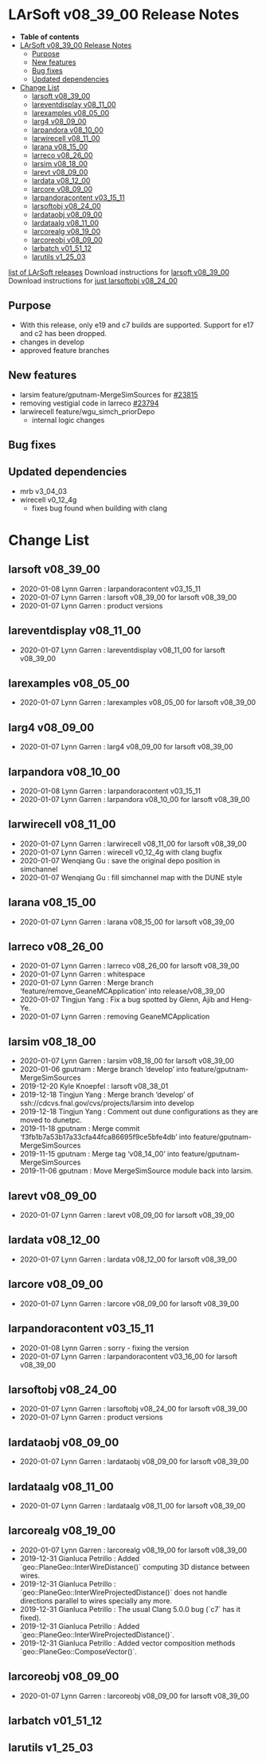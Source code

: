 LArSoft v08\_39\_00 Release Notes
======================================================================

-   **Table of contents**
-   [LArSoft v08\_39\_00 Release Notes](#LArSoft-v08_39_00-Release-Notes)
    -   [Purpose](#Purpose)
    -   [New features](#New-features)
    -   [Bug fixes](#Bug-fixes)
    -   [Updated dependencies](#Updated-dependencies)
-   [Change List](#Change-List)
    -   [larsoft v08\_39\_00](#larsoft-v08_39_00)
    -   [lareventdisplay v08\_11\_00](#lareventdisplay-v08_11_00)
    -   [larexamples v08\_05\_00](#larexamples-v08_05_00)
    -   [larg4 v08\_09\_00](#larg4-v08_09_00)
    -   [larpandora v08\_10\_00](#larpandora-v08_10_00)
    -   [larwirecell v08\_11\_00](#larwirecell-v08_11_00)
    -   [larana v08\_15\_00](#larana-v08_15_00)
    -   [larreco v08\_26\_00](#larreco-v08_26_00)
    -   [larsim v08\_18\_00](#larsim-v08_18_00)
    -   [larevt v08\_09\_00](#larevt-v08_09_00)
    -   [lardata v08\_12\_00](#lardata-v08_12_00)
    -   [larcore v08\_09\_00](#larcore-v08_09_00)
    -   [larpandoracontent v03\_15\_11](#larpandoracontent-v03_15_11)
    -   [larsoftobj v08\_24\_00](#larsoftobj-v08_24_00)
    -   [lardataobj v08\_09\_00](#lardataobj-v08_09_00)
    -   [lardataalg v08\_11\_00](#lardataalg-v08_11_00)
    -   [larcorealg v08\_19\_00](#larcorealg-v08_19_00)
    -   [larcoreobj v08\_09\_00](#larcoreobj-v08_09_00)
    -   [larbatch v01\_51\_12](#larbatch-v01_51_12)
    -   [larutils v1\_25\_03](#larutils-v1_25_03)

[list of LArSoft releases](LArSoft_release_list)
Download instructions for [larsoft v08\_39\_00](http://scisoft.fnal.gov/scisoft/bundles/larsoft/v08_39_00/larsoft-v08_39_00.html)
Download instructions for [just larsoftobj v08\_24\_00](http://scisoft.fnal.gov/scisoft/bundles/larsoftobj/v08_24_00/larsoftobj-v08_24_00.html)

Purpose
--------------------

-   With this release, only e19 and c7 builds are supported. Support for e17 and c2 has been dropped.
-   changes in develop
-   approved feature branches

New features
------------------------------

-   larsim feature/gputnam-MergeSimSources for [\#23815](/redmine/issues/23815 "Feature: Add MergeSimSources Back into larsim (Closed)")
-   removing vestigial code in larreco [\#23794](/redmine/issues/23794 "Necessary Maintenance: Remove vestigial code using TVirtualMC from larreco (Closed)")
-   larwirecell feature/wgu\_simch\_priorDepo
    -   internal logic changes

Bug fixes
------------------------

Updated dependencies
----------------------------------------------

-   mrb v3\_04\_03
-   wirecell v0\_12\_4g
    -   fixes bug found when building with clang

Change List
============================

larsoft v08\_39\_00
------------------------------------------

-   2020-01-08 Lynn Garren : larpandoracontent v03\_15\_11
-   2020-01-07 Lynn Garren : larsoft v08\_39\_00 for larsoft v08\_39\_00
-   2020-01-07 Lynn Garren : product versions

lareventdisplay v08\_11\_00
----------------------------------------------------------

-   2020-01-07 Lynn Garren : lareventdisplay v08\_11\_00 for larsoft v08\_39\_00

larexamples v08\_05\_00
--------------------------------------------------

-   2020-01-07 Lynn Garren : larexamples v08\_05\_00 for larsoft v08\_39\_00

larg4 v08\_09\_00
--------------------------------------

-   2020-01-07 Lynn Garren : larg4 v08\_09\_00 for larsoft v08\_39\_00

larpandora v08\_10\_00
------------------------------------------------

-   2020-01-08 Lynn Garren : larpandoracontent v03\_15\_11
-   2020-01-07 Lynn Garren : larpandora v08\_10\_00 for larsoft v08\_39\_00

larwirecell v08\_11\_00
--------------------------------------------------

-   2020-01-07 Lynn Garren : larwirecell v08\_11\_00 for larsoft v08\_39\_00
-   2020-01-07 Lynn Garren : wirecell v0\_12\_4g with clang bugfix
-   2020-01-07 Wenqiang Gu : save the original depo position in simchannel
-   2020-01-07 Wenqiang Gu : fill simchannel map with the DUNE style

larana v08\_15\_00
----------------------------------------

-   2020-01-07 Lynn Garren : larana v08\_15\_00 for larsoft v08\_39\_00

larreco v08\_26\_00
------------------------------------------

-   2020-01-07 Lynn Garren : larreco v08\_26\_00 for larsoft v08\_39\_00
-   2020-01-07 Lynn Garren : whitespace
-   2020-01-07 Lynn Garren : Merge branch ‘feature/remove\_GeaneMCApplication’ into release/v08\_39\_00
-   2020-01-07 Tingjun Yang : Fix a bug spotted by Glenn, Ajib and Heng-Ye.
-   2020-01-07 Lynn Garren : removing GeaneMCApplication

larsim v08\_18\_00
----------------------------------------

-   2020-01-07 Lynn Garren : larsim v08\_18\_00 for larsoft v08\_39\_00
-   2020-01-06 gputnam : Merge branch ‘develop’ into feature/gputnam-MergeSimSources
-   2019-12-20 Kyle Knoepfel : larsoft v08\_38\_01
-   2019-12-18 Tingjun Yang : Merge branch ‘develop’ of ssh://cdcvs.fnal.gov/cvs/projects/larsim into develop
-   2019-12-18 Tingjun Yang : Comment out dune configurations as they are moved to dunetpc.
-   2019-11-18 gputnam : Merge commit ‘f3fb1b7a53b17a33cfa44fca86695f9ce5bfe4db’ into feature/gputnam-MergeSimSources
-   2019-11-15 gputnam : Merge tag ‘v08\_14\_00’ into feature/gputnam-MergeSimSources
-   2019-11-06 gputnam : Move MergeSimSource module back into larsim.

larevt v08\_09\_00
----------------------------------------

-   2020-01-07 Lynn Garren : larevt v08\_09\_00 for larsoft v08\_39\_00

lardata v08\_12\_00
------------------------------------------

-   2020-01-07 Lynn Garren : lardata v08\_12\_00 for larsoft v08\_39\_00

larcore v08\_09\_00
------------------------------------------

-   2020-01-07 Lynn Garren : larcore v08\_09\_00 for larsoft v08\_39\_00

larpandoracontent v03\_15\_11
--------------------------------------------------------------

-   2020-01-08 Lynn Garren : sorry - fixing the version
-   2020-01-07 Lynn Garren : larpandoracontent v03\_16\_00 for larsoft v08\_39\_00

larsoftobj v08\_24\_00
------------------------------------------------

-   2020-01-07 Lynn Garren : larsoftobj v08\_24\_00 for larsoft v08\_39\_00
-   2020-01-07 Lynn Garren : product versions

lardataobj v08\_09\_00
------------------------------------------------

-   2020-01-07 Lynn Garren : lardataobj v08\_09\_00 for larsoft v08\_39\_00

lardataalg v08\_11\_00
------------------------------------------------

-   2020-01-07 Lynn Garren : lardataalg v08\_11\_00 for larsoft v08\_39\_00

larcorealg v08\_19\_00
------------------------------------------------

-   2020-01-07 Lynn Garren : larcorealg v08\_19\_00 for larsoft v08\_39\_00
-   2019-12-31 Gianluca Petrillo : Added \`geo::PlaneGeo::InterWireDistance()\` computing 3D distance between wires.
-   2019-12-31 Gianluca Petrillo : \`geo::PlaneGeo::InterWireProjectedDistance()\` does not handle directions parallel to wires specially any more.
-   2019-12-31 Gianluca Petrillo : The usual Clang 5.0.0 bug (\`c7\` has it fixed).
-   2019-12-31 Gianluca Petrillo : Added \`geo::PlaneGeo::InterWireProjectedDistance()\`.
-   2019-12-31 Gianluca Petrillo : Added vector composition methods \`geo::PlaneGeo::ComposeVector()\`.

larcoreobj v08\_09\_00
------------------------------------------------

-   2020-01-07 Lynn Garren : larcoreobj v08\_09\_00 for larsoft v08\_39\_00

larbatch v01\_51\_12
--------------------------------------------

larutils v1\_25\_03
------------------------------------------
